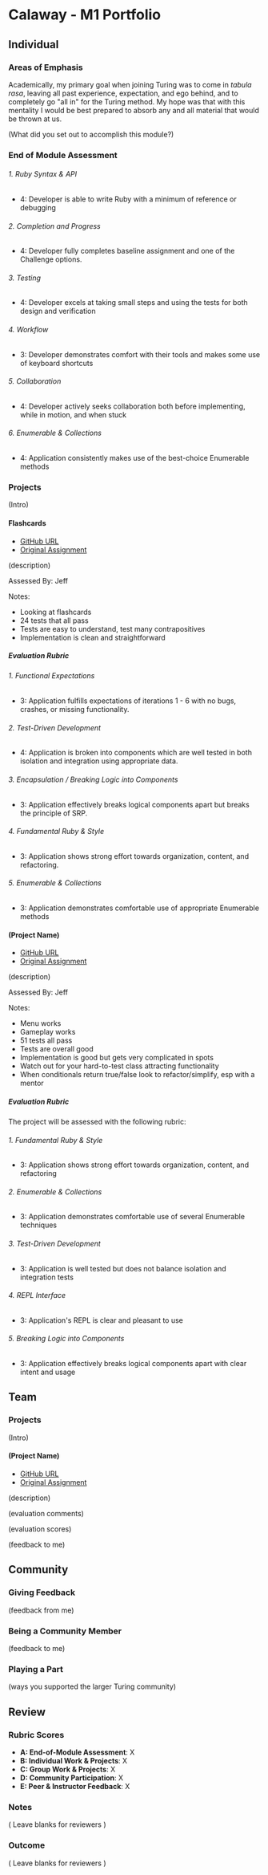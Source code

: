 # Calaway - M1 Portfolio
## Individual

### Areas of Emphasis

Academically, my primary goal when joining Turing was to come in *tabula rasa*, leaving all past experience, expectation, and ego behind, and to completely go "all in" for the Turing method. My hope was that with this mentality I would be best prepared to absorb any and all material that would be thrown at us.

(What did you set out to accomplish this module?)

### End of Module Assessment

###### 1. Ruby Syntax & API
* 4: Developer is able to write Ruby with a minimum of reference or debugging

###### 2. Completion and Progress
* 4: Developer fully completes baseline assignment and one of the Challenge options.

###### 3. Testing
* 4: Developer excels at taking small steps and using the tests for both design and verification

###### 4. Workflow
* 3: Developer demonstrates comfort with their tools and makes some use of keyboard shortcuts

###### 5. Collaboration
* 4: Developer actively seeks collaboration both before implementing, while in motion, and when stuck

###### 6. Enumerable & Collections
* 4: Application consistently makes use of the best-choice Enumerable methods


### Projects

(Intro)

#### Flashcards

* [GitHub URL](https://github.com/calaway/flash_cards)
* [Original Assignment](https://github.com/turingschool/curriculum/blob/master/source/projects/flashcards.markdown)

(description)

Assessed By: Jeff

Notes:
* Looking at flashcards
* 24 tests that all pass
* Tests are easy to understand, test many contrapositives
* Implementation is clean and straightforward

##### Evaluation Rubric

###### 1. Functional Expectations
* 3: Application fulfills expectations of iterations 1 - 6 with no bugs, crashes, or missing functionality.

###### 2. Test-Driven Development
* 4: Application is broken into components which are well tested in both isolation and integration using appropriate data.

###### 3. Encapsulation / Breaking Logic into Components
* 3: Application effectively breaks logical components apart but breaks the principle of SRP.

###### 4. Fundamental Ruby & Style
* 3:  Application shows strong effort towards organization, content, and refactoring.

###### 5. Enumerable & Collections
* 3: Application demonstrates comfortable use of appropriate Enumerable methods

#### (Project Name)

* [GitHub URL](https://github.com/calaway/battleship)
* [Original Assignment](https://github.com/turingschool/curriculum/blob/master/source/projects/battleship.markdown)

(description)

Assessed By: Jeff

Notes:
* Menu works
* Gameplay works
* 51 tests all pass
* Tests are overall good
* Implementation is good but gets very complicated in spots
* Watch out for your hard-to-test class attracting functionality
* When conditionals return true/false look to refactor/simplify, esp with a mentor

##### Evaluation Rubric

The project will be assessed with the following rubric:

###### 1. Fundamental Ruby & Style
* 3:  Application shows strong effort towards organization, content, and refactoring

###### 2. Enumerable & Collections
* 3: Application demonstrates comfortable use of several Enumerable techniques

###### 3. Test-Driven Development
* 3: Application is well tested but does not balance isolation and integration tests

###### 4. REPL Interface
* 3: Application's REPL is clear and pleasant to use

###### 5. Breaking Logic into Components
* 3: Application effectively breaks logical components apart with clear intent and usage


## Team

### Projects

(Intro)

#### (Project Name)

* [GitHub URL]()
* [Original Assignment]()

(description)

(evaluation comments)

(evaluation scores)

(feedback to me)

## Community

### Giving Feedback

(feedback from me)

### Being a Community Member

(feedback to me)

### Playing a Part

(ways you supported the larger Turing community)

## Review

### Rubric Scores

* **A: End-of-Module Assessment**: X
* **B: Individual Work & Projects**: X
* **C: Group Work & Projects**: X
* **D: Community Participation**: X
* **E: Peer & Instructor Feedback**: X

### Notes

( Leave blanks for reviewers )

### Outcome

( Leave blanks for reviewers )
